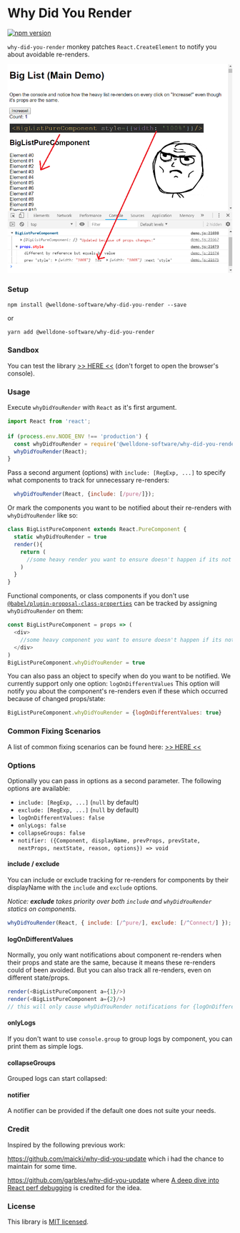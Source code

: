 # Why Did You Render

[![npm version](https://badge.fury.io/js/@welldone-software/why-did-you-render.svg)](https://badge.fury.io/js/@welldone-software/why-did-you-render)

`why-did-you-render` monkey patches `React.CreateElement` to notify you about avoidable re-renders.

![](/demo-image.png)

### Setup
```
npm install @welldone-software/why-did-you-render --save
```
or
```
yarn add @welldone-software/why-did-you-render
```

### Sandbox
You can test the library [>> HERE <<](https://goo.gl/q3RD6r)
(don't forget to open the browser's console).

### Usage
Execute `whyDidYouRender` with `React` as it's first argument.
```js
import React from 'react';

if (process.env.NODE_ENV !== 'production') {
  const whyDidYouRender = require('@welldone-software/why-did-you-render');
  whyDidYouRender(React);
}
```
Pass a second argument (options) with `include: [RegExp, ...]` to specify
what components to track for unnecessary re-renders:
```js
  whyDidYouRender(React, {include: [/pure/]});
```
Or mark the components you want to be notified about their re-renders with `whyDidYouRender` like so:
```js
class BigListPureComponent extends React.PureComponent {
  static whyDidYouRender = true
  render(){
    return (
      //some heavy render you want to ensure doesn't happen if its not neceserry
    )
  }
}
```
Functional components, or class components if you don't use
[`@babel/plugin-proposal-class-properties`](https://babeljs.io/docs/en/babel-plugin-proposal-class-properties)
can be tracked by assigning `whyDidYouRender` on them:
```js
const BigListPureComponent = props => (
  <div>
    //some heavy component you want to ensure doesn't happen if its not neceserry
  </div>
)
BigListPureComponent.whyDidYouRender = true
```
You can also pass an object to specify when do you want to be notified.
We currently support only one option: `logOnDifferentValues`
This option will notify you about the component's re-renders even if these which
occurred because of changed props/state:
```js
BigListPureComponent.whyDidYouRender = {logOnDifferentValues: true}

```
### Common Fixing Scenarios
A list of common fixing scenarios can be found here: [>> HERE <<](https://goo.gl/hnfMPb)

### Options
Optionally you can pass in options as a second parameter. The following options are available:
- `include: [RegExp, ...]` (`null` by default)
- `exclude: [RegExp, ...]` (`null` by default)
- `logOnDifferentValues: false`
- `onlyLogs: false`
- `collapseGroups: false`
- `notifier: ({Component, displayName, prevProps, prevState, nextProps, nextState, reason, options}) => void`

#### include / exclude
You can include or exclude tracking for re-renders for components
by their displayName with the `include` and `exclude` options.

*Notice: **exclude** takes priority over both `include` and `whyDidYouRender` statics on components.*
```js
whyDidYouRender(React, { include: [/^pure/], exclude: [/^Connect/] });
```

#### logOnDifferentValues
Normally, you only want notifications about component re-renders when their props and state
are the same, because it means these re-renders could of been avoided. But you can also track
all re-renders, even on different state/props.

```js
render(<BigListPureComponent a={1}/>)
render(<BigListPureComponent a={2}/>)
// this will only cause whyDidYouRender notifications for {logOnDifferentValues: true}
```

#### onlyLogs
If you don't want to use `console.group` to group logs by component, you can print them as simple logs.

#### collapseGroups
Grouped logs can start collapsed:

#### notifier
A notifier can be provided if the default one does not suite your needs.

### Credit

Inspired by the following previous work:

https://github.com/maicki/why-did-you-update which i had the chance to maintain for some time.

https://github.com/garbles/why-did-you-update where [A deep dive into React perf debugging](http://benchling.engineering/deep-dive-react-perf-debugging/) is credited for the idea.

### License

This library is [MIT licensed](./LICENSE).

